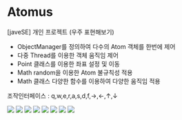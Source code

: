 # Atomus

[javeSE] 개인 프로젝트 (우주 표현해보기)</br>
- ObjectManager를 정의하여 다수의 Atom 객체를 한번에 제어</br>
- 다중 Thread를 이용한 객체 움직임 제어</br>
- Point 클래스를 이용한 좌표 설정 및 이동</br>
- Math random을 이용한 Atom 불규칙성 적용</br>
- Math 클래스 다양한 함수를 이용하여 다양한 움직임 적용</br>

조작인터페이스 :  q,w,e,r,a,s,d,f,→,←,↑,↓</br>

<img src="https://postfiles.pstatic.net/MjAxOTA1MDVfMTI1/MDAxNTU3MDI5MjI4MTM3.np-wokvHI7QKC7IMATIZ1Q6NVQULdvup9XhWbWg1250g.w_umV-EQpXNL3EAJaPwAQKlh7_QnDsTiiooDPZJq4wgg.PNG.coolwindkmh/%EC%99%BC%EC%AA%BD%ED%9A%8C%EC%A0%84.png?type=w580">
<img src="https://postfiles.pstatic.net/MjAxOTA1MDVfMjk2/MDAxNTU3MDI5MjM1NDk3.o88mo7PSm7qd-u-Nk9UpBlSRKhnRQNsFAqvePWfT514g.D4KjRw790A3A6C29FQK_S76DZz67EjC1NmuSeWLJVS4g.PNG.coolwindkmh/%EC%83%89%EA%B9%94%EB%B3%84%EB%A1%9C%ED%95%A9%EC%B9%98%EA%B8%B01.png?type=w580">
<img src="https://postfiles.pstatic.net/MjAxOTA1MDVfNTgg/MDAxNTU3MDI5MjM5NzA5.Ei5LcksdIVyimDBdOjlMrxpeISsoRM87yl7f7EpjokUg.mYfsv3Ku8T5ZMbA4Dr6Qti1ZgpuVS_FOB2IWRSG6l3og.PNG.coolwindkmh/%EC%83%89%EA%B9%94%EB%B3%84%EB%A1%9C%ED%95%A9%EC%B9%98%EA%B8%B02.png?type=w580">
<img src="https://postfiles.pstatic.net/MjAxOTA1MDVfNjkg/MDAxNTU3MDI5MjQ1NTgy.KdFeDur1mfiB0oHgZgRhSncrLKQE-d4AeXfXMWurxnEg.VJd3d7M6DHgV7uOEpzTUldEIGmMkQ91LpVeoyaggdPog.PNG.coolwindkmh/%EC%96%87%EC%9D%80%EC%9D%80%ED%95%981.png?type=w580">
<img src="https://postfiles.pstatic.net/MjAxOTA1MDVfMzAw/MDAxNTU3MDI5MjQ5MTA1.eeI6S2vl-kD1A8h2uqpXsvSaFU1qM_OQIP99P0zVu3sg.k8DW6jo5RgysrCu6eNZR2_OerXkuH6q1piwXeaK9FTog.PNG.coolwindkmh/%EC%96%87%EC%9D%80%EC%9D%80%ED%95%982.png?type=w580">
<img src="https://postfiles.pstatic.net/MjAxOTA1MDVfMjU2/MDAxNTU3MDI5MjUyMTM1.u4jPZ4xeD4X266QOjEXSiLbifa6Ll2HANTG1U1AU0rUg.cT9FoLQK3tRm1R50N6v1RZzaH-BSQYR5_NWiha26P0Ig.PNG.coolwindkmh/%EB%82%98%EC%84%A0%EC%9D%80%ED%95%98.png?type=w580">
<img src="https://postfiles.pstatic.net/MjAxOTA1MDVfMjkz/MDAxNTU3MDI5MjY3ODE5.BTXIVgkt8kVCxdtmeylUGRDny4nxxxpPGdKhOLPVRk8g.6WqMKunN5AjeNjezBB4mE10YNKovf83iJnVrIoGKYZIg.PNG.coolwindkmh/%EB%B9%85%EB%B1%85.png?type=w580">
<img src="https://postfiles.pstatic.net/MjAxOTA1MDVfMTI4/MDAxNTU3MDI5Mjc0MjA3.Njmo0WlsXCuA_ArBp3D4YluREmu4ZhYsjQKYjlsaAesg.A2IkCcEoMersIc_faDtBHZTkce2MDBKfkKtiQNivfDQg.PNG.coolwindkmh/space%EC%8B%9C%EC%9E%91%ED%99%94%EB%A9%B4.png?type=w580">
